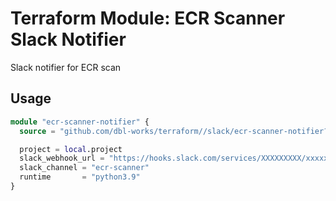 # Terraform Module: ECR Scanner Slack Notifier

Slack notifier for ECR scan


## Usage

```terraform
module "ecr-scanner-notifier" {
  source = "github.com/dbl-works/terraform//slack/ecr-scanner-notifier?ref=v2023.03.06"

  project = local.project
  slack_webhook_url = "https://hooks.slack.com/services/XXXXXXXXX/xxxxxxxxxxxxxxxxxxxxxxxxxxxxxxxxxxxx"
  slack_channel = "ecr-scanner"
  runtime       = "python3.9"
}
```
